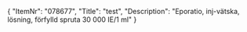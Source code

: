 {
  "ItemNr": "078677",
  "Title": "test",
  "Description": "Eporatio, inj-vätska, lösning, förfylld spruta 30 000 IE/1 ml"
}